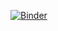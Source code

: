 
[![Binder](https://mybinder.org/badge_logo.svg)](https://mybinder.org/v2/gh/masonlr/binder-test/master)
